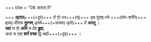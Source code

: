 +++
title = "08 आरात् ते"

+++
**आ॒रात्**+++(=दूरं)+++ ते॑ गो॒-घ्न+++(य्)+++ उ॒त पू॑रुष॒-घ्ने +++(घोर-शरीरे)+++  
क्ष॒यद्-वी॑राय **सु॒म्नम्** अ॒स्मे+++(=अस्मत्-कृते)+++ ते॑ **अस्तु** ।   
**रक्षा॑** च नो॒ **अधि॑** च देव **ब्रू॒ह्य्**  
अधा॑ च न॒श् **शर्म॑ यच्छ** द्वि॒-बर्हाः॑+++(=दृढ)+++ ।
